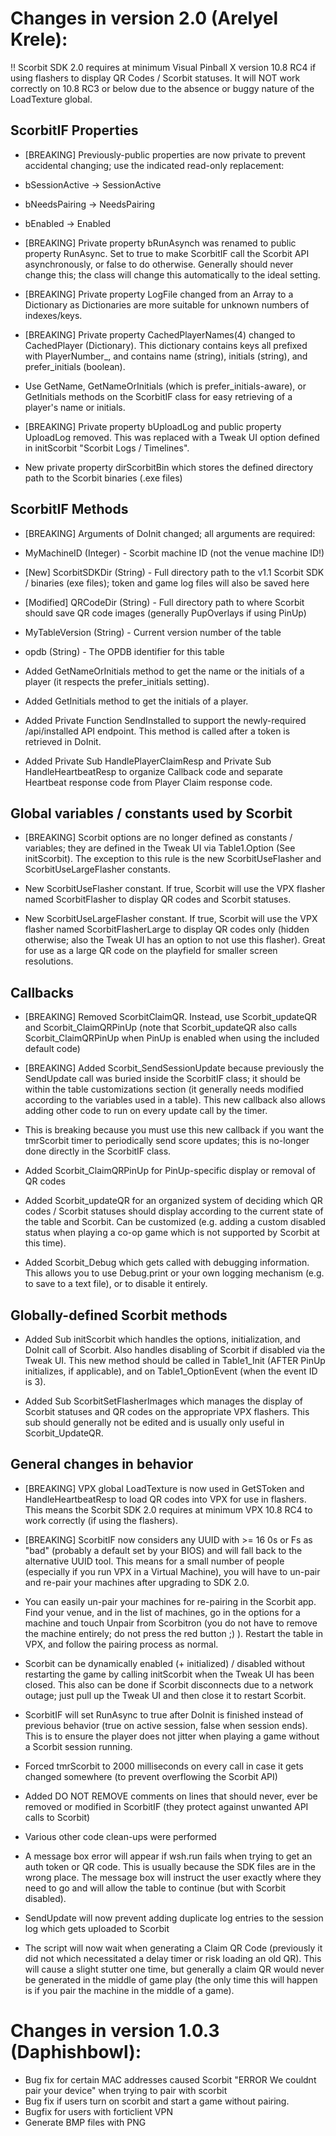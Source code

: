 # Changes in version 2.0 (Arelyel Krele):

!! Scorbit SDK 2.0 requires at minimum Visual Pinball X version 10.8 RC4 if using flashers to display QR Codes / Scorbit statuses. It will NOT work correctly on 10.8 RC3 or below due to the absence or buggy nature of the LoadTexture global.

## ScorbitIF Properties

* [BREAKING] Previously-public properties are now private to prevent accidental changing; use the indicated read-only replacement: 
 * bSessionActive -> SessionActive
 * bNeedsPairing -> NeedsPairing
 * bEnabled -> Enabled

* [BREAKING] Private property bRunAsynch was renamed to public property RunAsync. Set to true to make ScorbitIF call the Scorbit API asynchronously, or false to do otherwise. Generally should never change this; the class will change this automatically to the ideal setting.

* [BREAKING] Private property LogFile changed from an Array to a Dictionary as Dictionaries are more suitable for unknown numbers of indexes/keys.

* [BREAKING] Private property CachedPlayerNames(4) changed to CachedPlayer (Dictionary). This dictionary contains keys all prefixed with PlayerNumber_, and contains name (string), initials (string), and prefer_initials (boolean).
 * Use GetName, GetNameOrInitials (which is prefer_initials-aware), or GetInitials methods on the ScorbitIF class for easy retrieving of a player's name or initials.

* [BREAKING] Private property bUploadLog and public property UploadLog removed. This was replaced with a Tweak UI option defined in initScorbit "Scorbit Logs / Timelines".

* New private property dirScorbitBin which stores the defined directory path to the Scorbit binaries (.exe files)

## ScorbitIF Methods

* [BREAKING] Arguments of DoInit changed; all arguments are required:
 * MyMachineID (Integer) - Scorbit machine ID (not the venue machine ID!)
 * [New] ScorbitSDKDir (String) - Full directory path to the v1.1 Scorbit SDK / binaries (exe files); token and game log files will also be saved here
 * [Modified] QRCodeDir (String) - Full directory path to where Scorbit should save QR code images (generally PupOverlays if using PinUp)
 * MyTableVersion (String) - Current version number of the table
 * opdb (String) - The OPDB identifier for this table

* Added GetNameOrInitials method to get the name or the initials of a player (it respects the prefer_initials setting).

* Added GetInitials method to get the initials of a player.

* Added Private Function SendInstalled to support the newly-required /api/installed API endpoint. This method is called after a token is retrieved in DoInit.

* Added Private Sub HandlePlayerClaimResp and Private Sub HandleHeartbeatResp to organize Callback code and separate Heartbeat response code from Player Claim response code.

## Global variables / constants used by Scorbit

* [BREAKING] Scorbit options are no longer defined as constants / variables; they are defined in the Tweak UI via Table1.Option (See initScorbit). The exception to this rule is the new ScorbitUseFlasher and ScorbitUseLargeFlasher constants.

* New ScorbitUseFlasher constant. If true, Scorbit will use the VPX flasher named ScorbitFlasher to display QR codes and Scorbit statuses.

* New ScorbitUseLargeFlasher constant. If true, Scorbit will use the VPX flasher named ScorbitFlasherLarge to display QR codes only (hidden otherwise; also the Tweak UI has an option to not use this flasher). Great for use as a large QR code on the playfield for smaller screen resolutions.

## Callbacks

* [BREAKING] Removed ScorbitClaimQR. Instead, use Scorbit_updateQR and Scorbit_ClaimQRPinUp (note that Scorbit_updateQR also calls Scorbit_ClaimQRPinUp when PinUp is enabled when using the included default code)

* [BREAKING] Added Scorbit_SendSessionUpdate because previously the SendUpdate call was buried inside the ScorbitIF class; it should be within the table customizations section (it generally needs modified according to the variables used in a table). This new callback also allows adding other code to run on every update call by the timer.
 * This is breaking because you must use this new callback if you want the tmrScorbit timer to periodically send score updates; this is no-longer done directly in the ScorbitIF class.

* Added Scorbit_ClaimQRPinUp for PinUp-specific display or removal of QR codes

* Added Scorbit_updateQR for an organized system of deciding which QR codes / Scorbit statuses should display according to the current state of the table and Scorbit. Can be customized (e.g. adding a custom disabled status when playing a co-op game which is not supported by Scorbit at this time).

* Added Scorbit_Debug which gets called with debugging information. This allows you to use Debug.print or your own logging mechanism (e.g. to save to a text file), or to disable it entirely.

## Globally-defined Scorbit methods

* Added Sub initScorbit which handles the options, initialization, and DoInit call of Scorbit. Also handles disabling of Scorbit if disabled via the Tweak UI. This new method should be called in Table1_Init (AFTER PinUp initializes, if applicable), and on Table1_OptionEvent (when the event ID is 3).

* Added Sub ScorbitSetFlasherImages which manages the display of Scorbit statuses and QR codes on the appropriate VPX flashers. This sub should generally not be edited and is usually only useful in Scorbit_UpdateQR.

## General changes in behavior

* [BREAKING] VPX global LoadTexture is now used in GetSToken and HandleHeartbeatResp to load QR codes into VPX for use in flashers. This means the Scorbit SDK 2.0 requires at minimum VPX 10.8 RC4 to work correctly (if using the flashers).

* [BREAKING] ScorbitIF now considers any UUID with >= 16 0s or Fs as "bad" (probably a default set by your BIOS) and will fall back to the alternative UUID tool. This means for a small number of people (especially if you run VPX in a Virtual Machine), you will have to un-pair and re-pair your machines after upgrading to SDK 2.0.
 - You can easily un-pair your machines for re-pairing in the Scorbit app. Find your venue, and in the list of machines, go in the options for a machine and touch Unpair from Scorbitron (you do not have to remove the machine entirely; do not press the red button ;) ). Restart the table in VPX, and follow the pairing process as normal.

* Scorbit can be dynamically enabled (+ initialized) / disabled without restarting the game by calling initScorbit when the Tweak UI has been closed. This also can be done if Scorbit disconnects due to a network outage; just pull up the Tweak UI and then close it to restart Scorbit.

* ScorbitIF will set RunAsync to true after DoInit is finished instead of previous behavior (true on active session, false when session ends). This is to ensure the player does not jitter when playing a game without a Scorbit session running.

* Forced tmrScorbit to 2000 milliseconds on every call in case it gets changed somewhere (to prevent overflowing the Scorbit API)

* Added DO NOT REMOVE comments on lines that should never, ever be removed or modified in ScorbitIF (they protect against unwanted API calls to Scorbit)

* Various other code clean-ups were performed

* A message box error will appear if wsh.run fails when trying to get an auth token or QR code. This is usually because the SDK files are in the wrong place. The message box will instruct the user exactly where they need to go and will allow the table to continue (but with Scorbit disabled).

* SendUpdate will now prevent adding duplicate log entries to the session log which gets uploaded to Scorbit

* The script will now wait when generating a Claim QR Code (previously it did not which necessitated a delay timer or risk loading an old QR). This will cause a slight stutter one time, but generally a claim QR would never be generated in the middle of game play (the only time this will happen is if you pair the machine in the middle of a game).

# Changes in version 1.0.3 (Daphishbowl):
* Bug fix for certain MAC addresses caused Scorbit "ERROR We couldnt pair your device" when trying to pair with scorbit
* Bug fix if users turn on scorbit and start a game without pairing.
* Bugfix for users with forticlient VPN
* Generate BMP files with PNG 